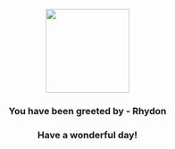 <p align="center">
    <img src="https://raw.githubusercontent.com/PokeAPI/sprites/master/sprites/pokemon/112.png" width="150" height="150">
</p>
<h3 align="center">You have been greeted by - <b>Rhydon</b></h3>
<h3 align="center">Have a wonderful day!</h3>
